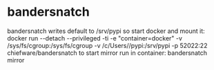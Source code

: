 # bandersnatch

bandersnatch writes default to /srv/pypi so start docker and mount it: 
docker run --detach --privileged  -ti -e "container=docker"  -v /sys/fs/cgroup:/sys/fs/cgroup -v /c/Users/<your user>/pypi:/srv/pypi -p 52022:22 chiefware/bandersnatch
to start mirror run in container:
bandersnatch mirror
